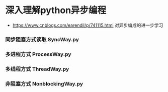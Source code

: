 # 深入理解python异步编程
*  https://www.cnblogs.com/earendil/p/741115.html 
对异步编成的进一步学习

### 同步阻塞方式读取 SyncWay.py
### 多进程方式 ProcessWay.py
### 多线程方式 ThreadWay.py
### 非阻塞方式 NonblockingWay.py
### 